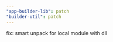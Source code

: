 ```yaml
---
"app-builder-lib": patch
"builder-util": patch
---
```


fix: smart unpack for local module with dll
